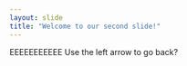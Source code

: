 ```yaml
---
layout: slide
title: "Welcome to our second slide!"
---
```

EEEEEEEEEEE
Use the left arrow to go back?
